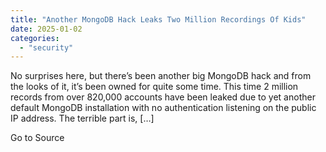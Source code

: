 ```yaml
---
title: "Another MongoDB Hack Leaks Two Million Recordings Of Kids"
date: 2025-01-02
categories: 
  - "security"
---
```


No surprises here, but there’s been another big MongoDB hack and from the looks of it, it’s been owned for quite some time. This time 2 million records from over 820,000 accounts have been leaked due to yet another default MongoDB installation with no authentication listening on the public IP address. The terrible part is, \[…\]

Go to Source
